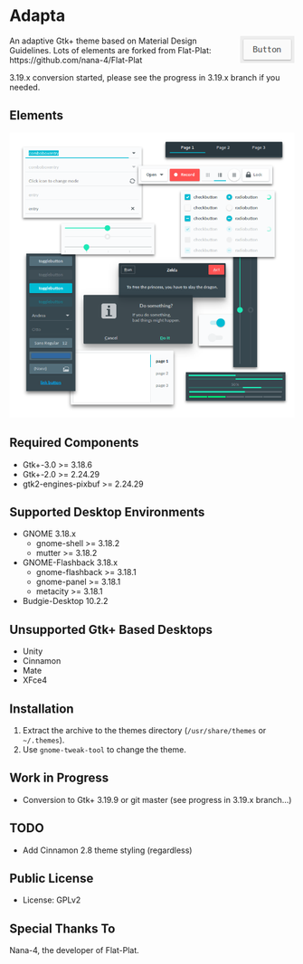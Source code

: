 Adapta
=========
<img src="img/Button.gif" alt="Button" align="right" />
An adaptive Gtk+ theme based on Material Design Guidelines.
Lots of elements are forked from Flat-Plat: https://github.com/nana-4/Flat-Plat

3.19.x conversion started, please see the progress in 3.19.x branch if you needed.

Elements
--------
![Materials](img/Materials.png)

Required Components
-------------------
* Gtk+-3.0 >= 3.18.6
* Gtk+-2.0 >= 2.24.29
* gtk2-engines-pixbuf >= 2.24.29

Supported Desktop Environments
------------------------------
* GNOME 3.18.x
  * gnome-shell >= 3.18.2
  * mutter >= 3.18.2
* GNOME-Flashback 3.18.x
  * gnome-flashback >= 3.18.1
  * gnome-panel >= 3.18.1
  * metacity >= 3.18.1
* Budgie-Desktop 10.2.2

Unsupported Gtk+ Based Desktops
-------------------------------
* Unity
* Cinnamon
* Mate
* XFce4

Installation
------------
1. Extract the archive to the themes directory (`/usr/share/themes` or `~/.themes`).
2. Use `gnome-tweak-tool` to change the theme.

Work in Progress
----------------
* Conversion to Gtk+ 3.19.9 or git master (see progress in 3.19.x branch...)

TODO
----
* Add Cinnamon 2.8 theme styling (regardless)

Public License
--------------
* License: GPLv2

Special Thanks To
--------------
Nana-4, the developer of Flat-Plat.
